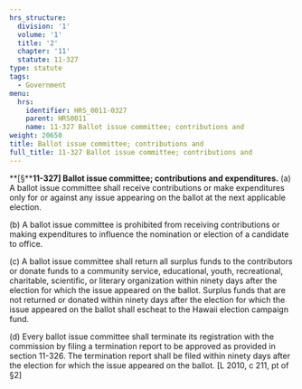 ```yaml
---
hrs_structure:
  division: '1'
  volume: '1'
  title: '2'
  chapter: '11'
  statute: 11-327
type: statute
tags:
  - Government
menu:
  hrs:
    identifier: HRS_0011-0327
    parent: HRS0011
    name: 11-327 Ballot issue committee; contributions and
weight: 20650
title: Ballot issue committee; contributions and
full_title: 11-327 Ballot issue committee; contributions and
---
```

**[§****11-327] Ballot issue committee; contributions and expenditures.** (a) A ballot issue committee shall receive contributions or make expenditures only for or against any issue appearing on the ballot at the next applicable election.

(b) A ballot issue committee is prohibited from receiving contributions or making expenditures to influence the nomination or election of a candidate to office.

(c) A ballot issue committee shall return all surplus funds to the contributors or donate funds to a community service, educational, youth, recreational, charitable, scientific, or literary organization within ninety days after the election for which the issue appeared on the ballot. Surplus funds that are not returned or donated within ninety days after the election for which the issue appeared on the ballot shall escheat to the Hawaii election campaign fund.

(d) Every ballot issue committee shall terminate its registration with the commission by filing a termination report to be approved as provided in section 11-326\. The termination report shall be filed within ninety days after the election for which the issue appeared on the ballot. [L 2010, c 211, pt of §2]